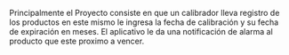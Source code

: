 Principalmente el Proyecto consiste en que un calibrador lleva registro de los productos en este mismo le ingresa la fecha de calibración y su fecha de expiración en meses.
El aplicativo le da una notificación de alarma al producto que este proximo a vencer.
